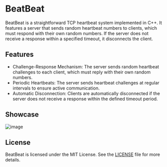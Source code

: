 # BeatBeat
BeatBeat is a straightforward TCP heartbeat system implemented in C++. It features a server that sends random heartbeat numbers to clients, which must respond with their own random numbers. If the server does not receive a response within a specified timeout, it disconnects the client.

## Features

- Challenge-Response Mechanism: The server sends random heartbeat challenges to each client, which must reply with their own random numbers. </br>
- Periodic Heartbeats: The server sends heartbeat challenges at regular intervals to ensure active communication. </br>
- Automatic Disconnection: Clients are automatically disconnected if the server does not receive a response within the defined timeout period.

## Showcase
![image](https://github.com/user-attachments/assets/5e157190-d4d3-4377-a3e3-60b30efbf0b5)


## License
BeatBeat is licensed under the MIT License. See the [LICENSE](LICENSE) file for more details.
